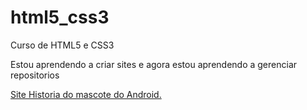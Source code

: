 # html5_css3
 Curso de HTML5 e CSS3

 Estou aprendendo a criar sites e agora estou aprendendo a gerenciar repositorios

 <a href=" https://daniel23github.github.io/html5_css3/desafios/d010b/android.html" target="_blank" rel="external">Site Historia do mascote do Android.<a>
